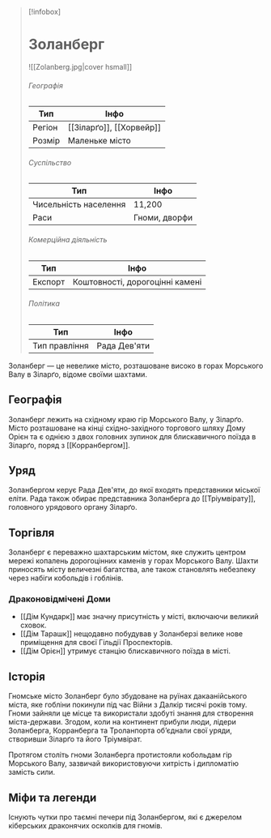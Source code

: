 > [!infobox]
> 
> # Золанберг
> ![[Zolanberg.jpg|cover hsmall]]
> ###### Географія
> |Тип|Інфо|
> |---|---|
> |Регіон|[[Зіларґо]], [[Хорвейр]]|
> |Розмір|Маленьке місто|
> 
> ###### Суспільство
> |Тип|Інфо|
> |---|---|
> |Чисельність населення|11,200|
> |Раси|Гноми, дворфи|
> 
> ###### Комерційна діяльність
> |Тип|Інфо|
> |---|---|
> |Експорт|Коштовності, дорогоцінні камені|
> 
> ###### Політика
> |Тип|Інфо|
> |---|---|
> |Тип правління|Рада Дев'яти|

Золанберг — це невелике місто, розташоване високо в горах Морського Валу в Зіларґо, відоме своїми шахтами.

## Географія

Золанберг лежить на східному краю гір Морського Валу, у Зіларґо. Місто розташоване на кінці східно-західного торгового шляху Дому Орієн та є однією з двох головних зупинок для блискавичного поїзда в Зіларґо, поряд з [[Корранбергом]].

## Уряд

Золанбергом керує Рада Дев'яти, до якої входять представники міської еліти. Рада також обирає представника Золанберга до [[Тріумвірату]], головного урядового органу Зіларґо.

## Торгівля

Золанберг є переважно шахтарським містом, яке служить центром мережі копалень дорогоцінних каменів у горах Морського Валу. Шахти приносять місту величезні багатства, але також становлять небезпеку через набіги кобольдів і гоблінів.

### Драконовідмічені Доми

- [[Дім Кундарк]] має значну присутність у місті, включаючи великий сховок.
- [[Дім Тарашк]] нещодавно побудував у Золанберзі велике нове приміщення для своєї Гільдії Проспекторів.
- [[Дім Орієн]] утримує станцію блискавичного поїзда в місті.

## Історія

Гномське місто Золанберг було збудоване на руїнах дакаанійського міста, яке гобліни покинули під час Війни з Далкір тисячі років тому. Гноми зайняли це місце та використали здобуті знання для створення міста-держави. Згодом, коли на континент прибули люди, лідери Золанберга, Корранберга та Троланпорта об’єднали свої уряди, створивши Зіларґо та його Тріумвірат.

Протягом століть гноми Золанберга протистояли кобольдам гір Морського Валу, зазвичай використовуючи хитрість і дипломатію замість сили.

## Міфи та легенди

Існують чутки про таємні печери під Золанбергом, які є джерелом кіберських драконячих осколків для гномів.